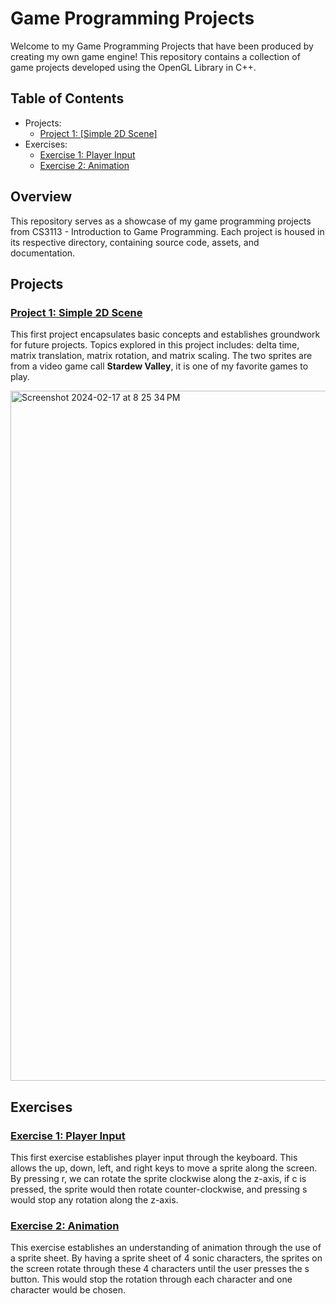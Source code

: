 # Game Programming Projects

Welcome to my Game Programming Projects that have been produced by creating my own game engine! This repository contains a collection of game projects developed using the OpenGL Library in C++.

## Table of Contents
- Projects:
  - [Project 1: [Simple 2D Scene]](./simple_2d_scene)
- Exercises:
  - [Exercise 1: Player Input](./player_input)
  - [Exercise 2: Animation](./animation)

## Overview

This repository serves as a showcase of my game programming projects from CS3113 - Introduction to Game Programming. Each project is housed in its respective directory, containing source code, assets, and documentation.

## Projects

### [Project 1: Simple 2D Scene](./simple_2d_scene)

This first project encapsulates basic concepts and establishes groundwork for future projects. Topics explored in this project includes: delta time, matrix translation, matrix rotation, and matrix scaling. The two sprites are from a video game call **Stardew Valley**, it is one of my favorite games to play.

<img width="1104" alt="Screenshot 2024-02-17 at 8 25 34 PM" src="https://github.com/jaylan-wu/CS3113/assets/89537744/f496d6ed-29e4-43f6-8dbb-24cbd361c461">

## Exercises

### [Exercise 1: Player Input](./player_input)

This first exercise establishes player input through the keyboard. This allows the up, down, left, and right keys to move a sprite along the screen. By pressing r, we can rotate the sprite clockwise along the z-axis, if c is pressed, the sprite would then rotate counter-clockwise, and pressing s would stop any rotation along the z-axis.

### [Exercise 2: Animation](./animation)

This exercise establishes an understanding of animation through the use of a sprite sheet. By having a sprite sheet of 4 sonic characters, the sprites on the screen rotate through these 4 characters until the user presses the s button. This would stop the rotation through each character and one character would be chosen.

